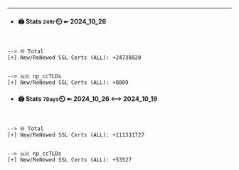 

---
- #### 🖨️ **Stats** `24Hr`⏲️ ➼ 2024_10_26
```console


--> 🌐 Total
[+] New/ReNewed SSL Certs (ALL): +24738820


--> 🇳🇵 np_ccTLDs
[+] New/ReNewed SSL Certs (ALL): +8809

```

- #### 🖨️ **Stats** `7Days`⏲️ ➼ 2024_10_26 <--> 2024_10_19
```console


--> 🌐 Total
[+] New/ReNewed SSL Certs (ALL): +111331727


--> 🇳🇵 np_ccTLDs
[+] New/ReNewed SSL Certs (ALL): +53527

```

